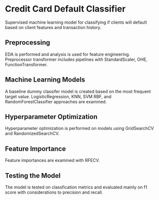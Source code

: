 # Credit Card Default Classifier 

Supervised machine learning model for classifying if clients will default based on client features and transaction history.

## Preprocessing

EDA is performed and analysis is used for feature engineering.
Preprocessor transformer includes pipelines with StandardScaler, OHE, FunctionTransformer.

## Machine Learning Models

A baseline dummy classifer model is created based on the most frequent target value. 
LogisticRegression, KNN, SVM RBF, and RandomForestClassifier approaches are examined.

## Hyperparameter Optimization

Hyperparameter optimization is performed on models using GridSearchCV and RandomizedSearchCV.

## Feature Importance

Feature importances are examined with RFECV. 

## Testing the Model
The model is tested on classfication metrics and evaluated mainly on f1 score with considerations to precision and recall. 
